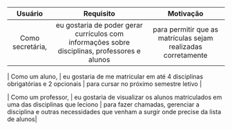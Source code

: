 | Usuário      | Requisito | Motivação     |
| :----:        |    :----:   |          :----: |
| Como secretária, | eu gostaria de poder gerar currículos com informações sobre disciplinas, professores e alunos | para permitir que as matrículas sejam realizadas corretamente |

| Como um aluno, | eu gostaria de me matricular em até 4 disciplinas obrigatórias e 2 opcionais | para cursar no próximo semestre letivo |

| Como um professor, | eu gostaria de visualizar os alunos matriculados em uma das disciplinas que leciono | para fazer chamadas, gerenciar a disciplina e outras necessidades que venham a surgir onde precise da lista de alunos|
